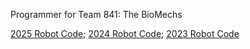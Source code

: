 Programmer for Team 841: The BioMechs

[2025 Robot Code](https://github.com/Team841/Dory); [2024 Robot Code](https://github.com/Team841/CalliopeAK); [2023 Robot Code](https://github.com/Team841/Bia-Offseason)
